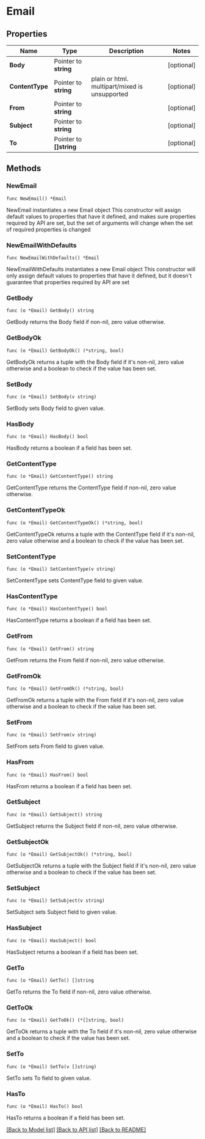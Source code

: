 # Email

## Properties

Name | Type | Description | Notes
------------ | ------------- | ------------- | -------------
**Body** | Pointer to **string** |  | [optional] 
**ContentType** | Pointer to **string** | plain or html. multipart/mixed is unsupported | [optional] 
**From** | Pointer to **string** |  | [optional] 
**Subject** | Pointer to **string** |  | [optional] 
**To** | Pointer to **[]string** |  | [optional] 

## Methods

### NewEmail

`func NewEmail() *Email`

NewEmail instantiates a new Email object
This constructor will assign default values to properties that have it defined,
and makes sure properties required by API are set, but the set of arguments
will change when the set of required properties is changed

### NewEmailWithDefaults

`func NewEmailWithDefaults() *Email`

NewEmailWithDefaults instantiates a new Email object
This constructor will only assign default values to properties that have it defined,
but it doesn't guarantee that properties required by API are set

### GetBody

`func (o *Email) GetBody() string`

GetBody returns the Body field if non-nil, zero value otherwise.

### GetBodyOk

`func (o *Email) GetBodyOk() (*string, bool)`

GetBodyOk returns a tuple with the Body field if it's non-nil, zero value otherwise
and a boolean to check if the value has been set.

### SetBody

`func (o *Email) SetBody(v string)`

SetBody sets Body field to given value.

### HasBody

`func (o *Email) HasBody() bool`

HasBody returns a boolean if a field has been set.

### GetContentType

`func (o *Email) GetContentType() string`

GetContentType returns the ContentType field if non-nil, zero value otherwise.

### GetContentTypeOk

`func (o *Email) GetContentTypeOk() (*string, bool)`

GetContentTypeOk returns a tuple with the ContentType field if it's non-nil, zero value otherwise
and a boolean to check if the value has been set.

### SetContentType

`func (o *Email) SetContentType(v string)`

SetContentType sets ContentType field to given value.

### HasContentType

`func (o *Email) HasContentType() bool`

HasContentType returns a boolean if a field has been set.

### GetFrom

`func (o *Email) GetFrom() string`

GetFrom returns the From field if non-nil, zero value otherwise.

### GetFromOk

`func (o *Email) GetFromOk() (*string, bool)`

GetFromOk returns a tuple with the From field if it's non-nil, zero value otherwise
and a boolean to check if the value has been set.

### SetFrom

`func (o *Email) SetFrom(v string)`

SetFrom sets From field to given value.

### HasFrom

`func (o *Email) HasFrom() bool`

HasFrom returns a boolean if a field has been set.

### GetSubject

`func (o *Email) GetSubject() string`

GetSubject returns the Subject field if non-nil, zero value otherwise.

### GetSubjectOk

`func (o *Email) GetSubjectOk() (*string, bool)`

GetSubjectOk returns a tuple with the Subject field if it's non-nil, zero value otherwise
and a boolean to check if the value has been set.

### SetSubject

`func (o *Email) SetSubject(v string)`

SetSubject sets Subject field to given value.

### HasSubject

`func (o *Email) HasSubject() bool`

HasSubject returns a boolean if a field has been set.

### GetTo

`func (o *Email) GetTo() []string`

GetTo returns the To field if non-nil, zero value otherwise.

### GetToOk

`func (o *Email) GetToOk() (*[]string, bool)`

GetToOk returns a tuple with the To field if it's non-nil, zero value otherwise
and a boolean to check if the value has been set.

### SetTo

`func (o *Email) SetTo(v []string)`

SetTo sets To field to given value.

### HasTo

`func (o *Email) HasTo() bool`

HasTo returns a boolean if a field has been set.


[[Back to Model list]](../README.md#documentation-for-models) [[Back to API list]](../README.md#documentation-for-api-endpoints) [[Back to README]](../README.md)


